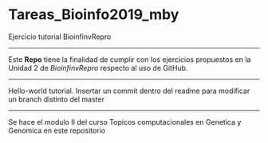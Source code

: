# Tareas_Bioinfo2019_mby
Ejercicio tutorial BioinfinvRepro

***

Este **Repo** tiene la finalidad de cumplir con los ejercicios propuestos en la Unidad 2 de _BioinfinvRepro_ respecto al uso de GitHub. 

***

Hello-world tutorial. Insertar un commit dentro del readme para modificar un branch distinto del master

***

Se hace el modulo II del curso Topicos computacionales en Genetica y Genomica en este repositorio
